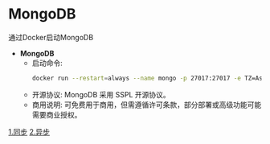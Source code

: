 # MongoDB

通过Docker启动MongoDB

- **MongoDB**
  - 启动命令:
    ```bash
    docker run --restart=always --name mongo -p 27017:27017 -e TZ=Asia/Shanghai --privileged=true -e MONGO_INITDB_ROOT_USERNAME=mongo -e MONGO_INITDB_ROOT_PASSWORD=mongo -d mongo:latest
    ```
  - 开源协议: MongoDB 采用 SSPL 开源协议。
  - 商用说明: 可免费用于商用，但需遵循许可条款，部分部署或高级功能可能需要商业授权。

[1.同步](1.同步.py)
[2.异步](2.异步.py)
